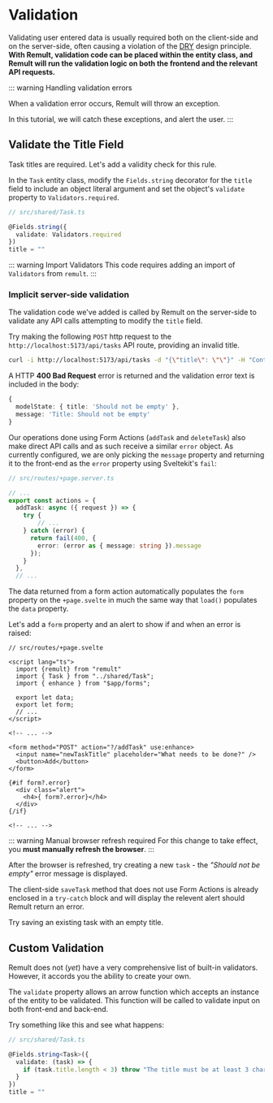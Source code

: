 # Validation

Validating user entered data is usually required both on the client-side and on the server-side, often causing a violation of the [DRY](https://en.wikipedia.org/wiki/Don%27t_repeat_yourself) design principle. **With Remult, validation code can be placed within the entity class, and Remult will run the validation logic on both the frontend and the relevant API requests.**

::: warning Handling validation errors

When a validation error occurs, Remult will throw an exception. 

In this tutorial, we will catch these exceptions, and alert the user.
:::

## Validate the Title Field

Task titles are required. Let's add a validity check for this rule.

In the `Task` entity class, modify the `Fields.string` decorator for the `title` field to include an object literal argument and set the object's `validate` property to `Validators.required`.

```ts
// src/shared/Task.ts

@Fields.string({
  validate: Validators.required
})
title = ""
```

::: warning Import Validators
This code requires adding an import of `Validators` from `remult`.
:::

### Implicit server-side validation

The validation code we've added is called by Remult on the server-side to validate any API calls attempting to modify the `title` field.

Try making the following `POST` http request to the `http://localhost:5173/api/tasks` API route, providing an invalid title.

```sh
curl -i http://localhost:5173/api/tasks -d "{\"title\": \"\"}" -H "Content-Type: application/json"
```

A HTTP **400 Bad Request** error is returned and the validation error text is included in the body:

```ts
{
  modelState: { title: 'Should not be empty' },
  message: 'Title: Should not be empty'
}
```

Our operations done using Form Actions (`addTask` and `deleteTask`) also make direct API calls and as such receive a similar `error` object. As currently configured, we are only picking the `message` property and returning it to the front-end as the `error` property using Sveltekit's `fail`:

```ts
// src/routes/+page.server.ts

// ...
export const actions = {
  addTask: async ({ request }) => {
    try {
        // ...
    } catch (error) {
      return fail(400, { 
        error: (error as { message: string }).message 
      });
    }
  },
  // ...
```

The data returned from a form action automatically populates the `form` property on the `+page.svelte` in much the same way that `load()` populates the `data` property.

Let's add a `form` property and an alert to show if and when an error is raised:

```svelte
// src/routes/+page.svelte

<script lang="ts">
  import {remult} from "remult"
  import { Task } from "../shared/Task";
  import { enhance } from "$app/forms";

  export let data;
  export let form;
  // ...
</script>

<!-- ... -->

<form method="POST" action="?/addTask" use:enhance>
  <input name="newTaskTitle" placeholder="What needs to be done?" />
  <button>Add</button>
</form>

{#if form?.error}
  <div class="alert">
    <h4>{ form?.error}</h4>
  </div>
{/if}

<!-- ... -->
```

::: warning Manual browser refresh required
For this change to take effect, you **must manually refresh the browser**.
:::

After the browser is refreshed, try creating a new `task` - the _"Should not be empty"_ error message is displayed.

The client-side `saveTask` method that does not use Form Actions is already enclosed in a `try-catch` block and will display the relevent alert should Remult return an error.

Try saving an existing task with an empty title.

## Custom Validation

Remult does not (_yet_) have a very comprehensive list of built-in validators. However, it accords you the ability to create your own.

The `validate` property allows an arrow function which accepts an instance of the entity to be validated. This function will be called to validate input on both front-end and back-end.

Try something like this and see what happens:

```ts
// src/shared/Task.ts

@Fields.string<Task>({
  validate: (task) => {
    if (task.title.length < 3) throw "The title must be at least 3 characters long"
  }
})
title = ""
```
